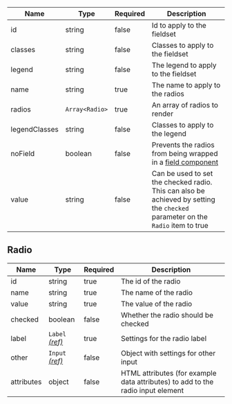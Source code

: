 | Name          | Type           | Required | Description                                                                                                                    |
| ------------- | -------------- | -------- | ------------------------------------------------------------------------------------------------------------------------------ |
| id            | string         | false    | Id to apply to the fieldset                                                                                                    |
| classes       | string         | false    | Classes to apply to the fieldset                                                                                               |
| legend        | string         | false    | The legend to apply to the fieldset                                                                                            |
| name          | string         | true     | The name to apply to the radios                                                                                                |
| radios        | `Array<Radio>` | true     | An array of radios to render                                                                                                   |
| legendClasses | string         | false    | Classes to apply to the legend                                                                                                 |
| noField       | boolean        | false    | Prevents the radios from being wrapped in a [field component](/components/field)                                               |
| value         | string         | false    | Can be used to set the checked radio. This can also be achieved by setting the `checked` parameter on the `Radio` item to true |

## Radio

| Name       | Type                                 | Required | Description                                                                     |
| ---------- | ------------------------------------ | -------- | ------------------------------------------------------------------------------- |
| id         | string                               | true     | The id of the radio                                                             |
| name       | string                               | true     | The name of the radio                                                           |
| value      | string                               | true     | The value of the radio                                                          |
| checked    | boolean                              | false    | Whether the radio should be checked                                             |
| label      | `Label` [_(ref)_](/components/label) | true     | Settings for the radio label                                                    |
| other      | `Input` [_(ref)_](/components/input) | false    | Object with settings for other input                                            |
| attributes | object                               | false    | HTML attributes (for example data attributes) to add to the radio input element |
